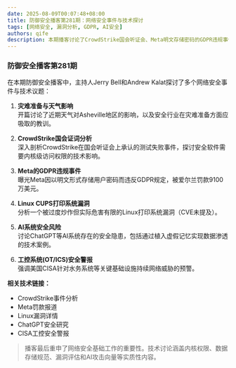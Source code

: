 ```yaml
---
date: 2025-08-09T00:07:48+08:00
title: 防御安全播客第281期：网络安全事件与技术探讨
tags: [网络安全, 漏洞分析, GDPR, AI安全]
authors: qife
description: 本期播客讨论了CrowdStrike国会听证会、Meta明文存储密码的GDPR违规事件、Linux CUPS打印系统漏洞、AI系统安全风险以及工控系统安全威胁等网络安全热点话题。
---
```


### 防御安全播客第281期

在本期防御安全播客中，主持人Jerry Bell和Andrew Kalat探讨了多个网络安全事件与技术议题：

1. **灾难准备与天气影响**  
   开篇讨论了近期天气对Asheville地区的影响，以及安全行业在灾难准备方面应吸取的教训。

2. **CrowdStrike国会证词分析**  
   深入剖析CrowdStrike在国会听证会上承认的测试失败事件，探讨安全软件需要内核级访问权限的技术影响。

3. **Meta的GDPR违规事件**  
   曝光Meta因以明文形式存储用户密码而违反GDPR规定，被爱尔兰罚款9100万美元。

4. **Linux CUPS打印系统漏洞**  
   分析一个被过度炒作但实际危害有限的Linux打印系统漏洞（CVE未提及）。

5. **AI系统安全风险**  
   讨论ChatGPT等AI系统存在的安全隐患，包括通过植入虚假记忆实现数据渗透的技术案例。

6. **工控系统(OT/ICS)安全警报**  
   强调美国CISA针对水务系统等关键基础设施持续网络威胁的预警。

**相关技术链接：**  
- CrowdStrike事件分析  
- Meta罚款报道  
- Linux漏洞详情  
- ChatGPT安全研究  
- CISA工控安全警报  

> 播客最后重申了网络安全基础工作的重要性。技术讨论涵盖内核权限、数据存储规范、漏洞评估和AI攻击向量等实质性内容。